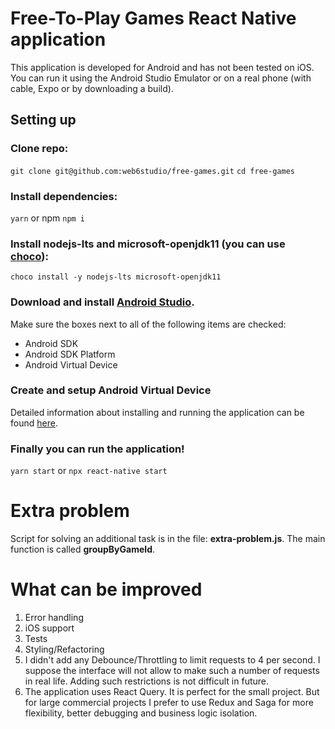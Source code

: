 # Free-To-Play Games React Native application

This application is developed for Android and has not been tested on iOS. You can run it using the Android Studio Emulator or on a real phone (with cable, Expo or by downloading a build).

## Setting up

### Clone repo:

`git clone git@github.com:web6studio/free-games.git`
`cd free-games`

### Install dependencies:

`yarn` or npm `npm i`

### Install **nodejs-lts** and **microsoft-openjdk11** (you can use [choco](https://chocolatey.org/)):

`choco install -y nodejs-lts microsoft-openjdk11`

### Download and install [Android Studio](https://developer.android.com/studio/index.html).

Make sure the boxes next to all of the following items are checked:

- Android SDK
- Android SDK Platform
- Android Virtual Device

### Create and setup Android Virtual Device

Detailed information about installing and running the application can be found [here](https://reactnative.dev/docs/environment-setup).

### Finally you can run the application!

`yarn start` or `npx react-native start`

# Extra problem

Script for solving an additional task is in the file: **extra-problem.js**. The main function is called **groupByGameId**.

# What can be improved

1. Error handling
2. iOS support
3. Tests
4. Styling/Refactoring
5. I didn't add any Debounce/Throttling to limit requests to 4 per second. I suppose the interface will not allow to make such a number of requests in real life. Adding such restrictions is not difficult in future.
6. The application uses React Query. It is perfect for the small project. But for large commercial projects I prefer to use Redux and Saga for more flexibility, better debugging and business logic isolation.
